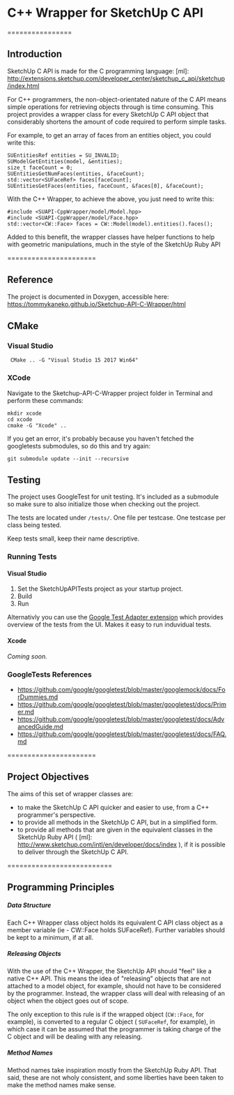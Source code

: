 # C++ Wrapper for SketchUp C API

================
## Introduction

SketchUp C API is made for the C programming language:
[ml]: http://extensions.sketchup.com/developer_center/sketchup_c_api/sketchup/index.html

For C++ programmers, the non-object-orientated nature of the C API means simple operations for retrieving objects through is time consuming.  This project provides a wrapper class for every SketchUp C API object that considerably shortens the amount of code required to perform simple tasks.

For example, to get an array of faces from an entities object, you could write this:
```
SUEntitiesRef entities = SU_INVALID;
SUModelGetEntities(model, &entities);
size_t faceCount = 0;
SUEntitiesGetNumFaces(entities, &faceCount);
std::vector<SUFaceRef> faces[faceCount];
SUEntitiesGetFaces(entities, faceCount, &faces[0], &faceCount);
```
With the C++ Wrapper, to achieve the above, you just need to write this:
```
#include <SUAPI-CppWrapper/model/Model.hpp>
#include <SUAPI-CppWrapper/model/Face.hpp>
std::vector<CW::Face> faces = CW::Model(model).entities().faces();
```
Added to this benefit, the wrapper classes have helper functions to help with geometric manipulations, much in the style of the SketchUp Ruby API

======================
## Reference
The project is documented in Doxygen, accessible here:
https://tommykaneko.github.io/Sketchup-API-C-Wrapper/html

## CMake

### Visual Studio

```
 CMake .. -G "Visual Studio 15 2017 Win64"
```

### XCode

Navigate to the Sketchup-API-C-Wrapper project folder in Terminal and perform these commands:
```
mkdir xcode
cd xcode
cmake -G "Xcode" ..
```
If you get an error, it's probably because you haven't fetched the googletests submodules, so do this and try again:
```
git submodule update --init --recursive
```

## Testing
The project uses GoogleTest for unit testing. It's included as a submodule so make sure to also initialize those when checking out the project.

The tests are located under `/tests/`. One file per testcase. One testcase per class being tested.

Keep tests small, keep their name descriptive.

### Running Tests

#### Visual Studio
1. Set the SketchUpAPITests project as your startup project.
2. Build
3. Run

Alternativly you can use the [Google Test Adapter extension](https://marketplace.visualstudio.com/items?itemName=ChristianSoltenborn.GoogleTestAdapter) which provides  overview of the tests from the UI. Makes it easy to run induvidual tests.

#### Xcode
*Coming soon.*

### GoogleTests References
* https://github.com/google/googletest/blob/master/googlemock/docs/ForDummies.md
* https://github.com/google/googletest/blob/master/googletest/docs/Primer.md
* https://github.com/google/googletest/blob/master/googletest/docs/AdvancedGuide.md
* https://github.com/google/googletest/blob/master/googletest/docs/FAQ.md

======================
## Project Objectives

The aims of this set of wrapper classes are:
- to make the SketchUp C API quicker and easier to use, from a C++ programmer's perspective.
- to provide all methods in the SketchUp C API, but in a simplified form.
- to provide all methods that are given in the equivalent classes in the SketchUp Ruby API ( [ml]: http://www.sketchup.com/intl/en/developer/docs/index ), if it is possible to deliver through the SketchUp C API.


==========================
## Programming Principles

##### Data Structure
Each C++ Wrapper class object holds its equivalent C API class object as a member variable (ie - CW::Face holds SUFaceRef).  Further variables should be kept to a minimum, if at all.

##### Releasing Objects
With the use of the C++ Wrapper, the SketchUp API should "feel" like a native C++ API.  This means the idea of "releasing" objects that are not attached to a model object, for example, should not have to be considered by the programmer.  Instead, the wrapper class will deal with releasing of an object when the object goes out of scope.

The only exception to this rule is if the wrapped object (`CW::Face`, for example), is converted to a regular C object ( `SUFaceRef`, for example), in which case it can be assumed that the programmer is taking charge of the C object and will be dealing with any releasing.

##### Method Names
Method names take inspiration mostly from the SketchUp Ruby API.  That said, these are not wholy consistent, and some liberties have been taken to make the method names make sense.


